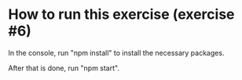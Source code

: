 # How to run this exercise (exercise #6)

In the console, run "npm install" to install the necessary packages.

After that is done, run "npm start".
